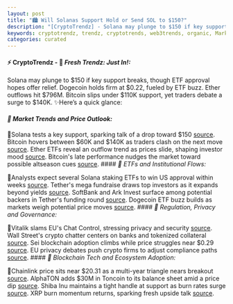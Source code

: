 ```yaml
---
layout: post
title: "🏙️ Will Solanas Support Hold or Send SOL to $150?"
description: "[CryptoTrendz] - Solana may plunge to $150 if key support breaks, though ETF approval hopes offer relief. Dogecoin holds firm at $0.22, fueled by ETF buzz. Ether outflows hit $796M. Bitcoin slips under $110K support, yet traders debate a surge to $140K."
keywords: cryptotrendz, trendz, cryptotrends, web3trends, organic, Market, Investors, Crypto, SOL, Dogecoin, BTC, Analyst, Bitcoin, DOGE
categories: curated
---
```


#### ⚡ CryptoTrendz - 📌 *Fresh Trendz: Just In!:*

Solana may plunge to $150 if key support breaks, though ETF approval hopes offer relief. Dogecoin holds firm at $0.22, fueled by ETF buzz. Ether outflows hit $796M. Bitcoin slips under $110K support, yet traders debate a surge to $140K. ✨Here’s a quick glance:


#### *🔖 Market Trends and Price Outlook:*  

🔹Solana tests a key support, sparking talk of a drop toward $150 [source](https://s.avyag.com/0cxo). Bitcoin hovers between $60K and $140K as traders clash on the next move [source](https://s.avyag.com/995e). Ether ETFs reveal an outflow trend as prices slide, shaping investor mood [source](https://s.avyag.com/8b2x). Bitcoin's late performance nudges the market toward possible altseason cues [source](https://s.avyag.com/pvon). #### *🔖 ETFs and Institutional Flows:*  

🔹Analysts expect several Solana staking ETFs to win US approval within weeks [source](https://s.avyag.com/f7sc). Tether's mega fundraise draws top investors as it expands beyond yields [source](https://s.avyag.com/pv21). SoftBank and Ark Invest surface among potential backers in Tether's funding round [source](https://s.avyag.com/zq3z). Dogecoin ETF buzz builds as markets weigh potential price moves [source](https://s.avyag.com/kspe). #### *🔖 Regulation, Privacy and Governance:*  

🔹Vitalik slams EU's Chat Control, stressing privacy and security [source](https://s.avyag.com/lqgp). Wall Street's crypto chatter centers on banks and tokenized collateral [source](https://s.avyag.com/qvfz). Sei blockchain adoption climbs while price struggles near $0.29 [source](https://s.avyag.com/bxvq). EU privacy debates push crypto firms to adjust compliance paths [source](https://s.avyag.com/lqgp). #### *🔖 Blockchain Tech and Ecosystem Adoption:*  

🔹Chainlink price sits near $20.31 as a multi-year triangle nears breakout [source](https://s.avyag.com/eiat). AlphaTON adds $30M in Toncoin to its balance sheet amid a price dip [source](https://s.avyag.com/gpzg). Shiba Inu maintains a tight handle at support as burn rates surge [source](https://s.avyag.com/yvmg). XRP burn momentum returns, sparking fresh upside talk [source](https://s.avyag.com/yi1f).